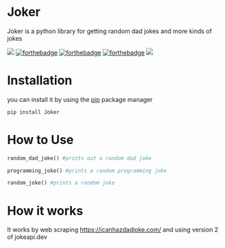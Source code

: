 # Joker

Joker is a python library for getting random dad jokes and more kinds of jokes

![](https://img.shields.io/badge/build-Passing-green?style=for-the-badge) [![forthebadge](https://forthebadge.com/images/badges/gluten-free.svg)](https://forthebadge.com) [![forthebadge](https://forthebadge.com/images/badges/powered-by-electricity.svg)](https://forthebadge.com) [![forthebadge](https://forthebadge.com/images/badges/built-with-love.svg)](https://forthebadge.com) ![](https://img.shields.io/badge/License-MIT-orange?style=for-the-badge) 


# Installation

you can install it by using the [pip](https://pip.pypa.io/en/stable/) package manager

```bash
pip install Joker
```

# How to Use

```python
random_dad_joke() #prints out a random dad joke
```

```python
programming_joke() #prints a random programming joke
```

```python
random_joke() #prints a random joke
```

# How it works

It works by web scraping https://icanhazdadjoke.com/ and using version 2 of jokeapi.dev